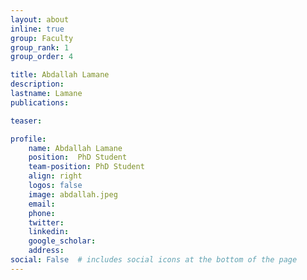 ```yaml
---
layout: about
inline: true
group: Faculty
group_rank: 1
group_order: 4

title: Abdallah Lamane
description:  
lastname: Lamane
publications:  

teaser:   

profile:
    name: Abdallah Lamane
    position:  PhD Student
    team-position: PhD Student
    align: right
    logos: false
    image: abdallah.jpeg
    email:
    phone:  
    twitter:
    linkedin:
    google_scholar:
    address:
social: False  # includes social icons at the bottom of the page        
---
```

